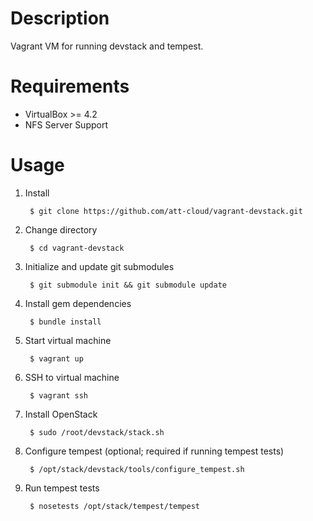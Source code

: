 # Description
Vagrant VM for running devstack and tempest.

# Requirements
* VirtualBox >= 4.2
* NFS Server Support

# Usage

1. Install

        $ git clone https://github.com/att-cloud/vagrant-devstack.git

1. Change directory

        $ cd vagrant-devstack

1. Initialize and update git submodules

        $ git submodule init && git submodule update

1. Install gem dependencies

        $ bundle install

1. Start virtual machine

        $ vagrant up

1. SSH to virtual machine

        $ vagrant ssh

1. Install OpenStack

        $ sudo /root/devstack/stack.sh

1. Configure tempest (optional; required if running tempest tests)

        $ /opt/stack/devstack/tools/configure_tempest.sh

1. Run tempest tests

        $ nosetests /opt/stack/tempest/tempest
